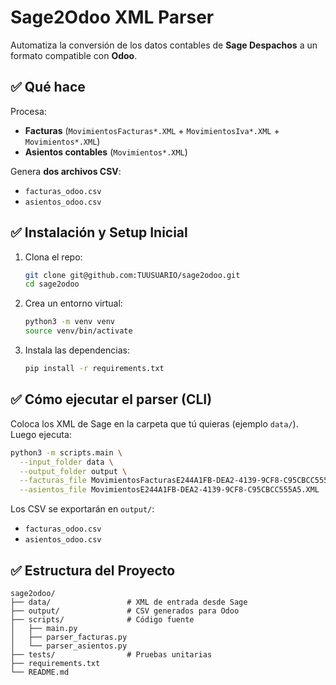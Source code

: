 
# Sage2Odoo XML Parser

Automatiza la conversión de los datos contables de **Sage Despachos** a un formato compatible con **Odoo**.

## ✅ Qué hace
Procesa:
- **Facturas** (`MovimientosFacturas*.XML` + `MovimientosIva*.XML` + `Movimientos*.XML`)
- **Asientos contables** (`Movimientos*.XML`)

Genera **dos archivos CSV**:
- `facturas_odoo.csv`
- `asientos_odoo.csv`

## ✅ Instalación y Setup Inicial
1. Clona el repo:
    ```bash
    git clone git@github.com:TUUSUARIO/sage2odoo.git
    cd sage2odoo
    ```

2. Crea un entorno virtual:
    ```bash
    python3 -m venv venv
    source venv/bin/activate
    ```

3. Instala las dependencias:
    ```bash
    pip install -r requirements.txt
    ```

## ✅ Cómo ejecutar el parser (CLI)

Coloca los XML de Sage en la carpeta que tú quieras (ejemplo `data/`). Luego ejecuta:

```bash
python3 -m scripts.main \
  --input_folder data \
  --output_folder output \
  --facturas_file MovimientosFacturasE244A1FB-DEA2-4139-9CF8-C95CBCC555A5.XML \
  --asientos_file MovimientosE244A1FB-DEA2-4139-9CF8-C95CBCC555A5.XML
```

Los CSV se exportarán en `output/`:
- `facturas_odoo.csv`
- `asientos_odoo.csv`

## ✅ Estructura del Proyecto
```
sage2odoo/
├── data/                 # XML de entrada desde Sage
├── output/               # CSV generados para Odoo
├── scripts/              # Código fuente
│   ├── main.py
│   ├── parser_facturas.py
│   └── parser_asientos.py
├── tests/                # Pruebas unitarias
├── requirements.txt
└── README.md
```
